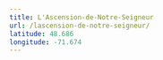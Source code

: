 ```yaml
---
title: L'Ascension-de-Notre-Seigneur
url: /lascension-de-notre-seigneur/
latitude: 48.686
longitude: -71.674
---
```

